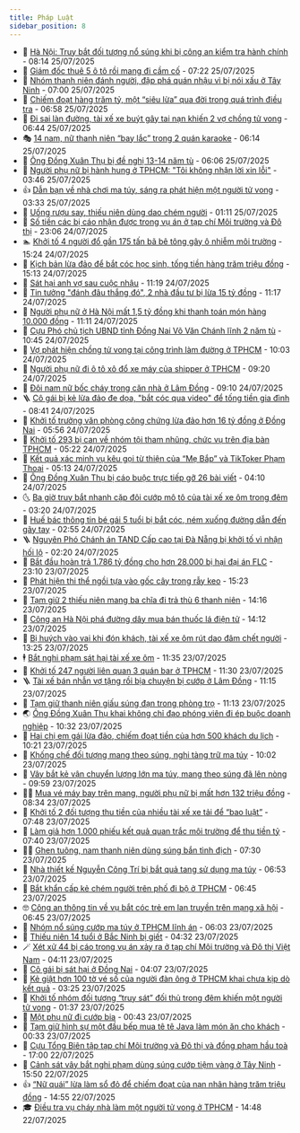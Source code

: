 ```yaml
---
title: Pháp Luật
sidebar_position: 8
---
```


<!-- dantri-phap-luat:START -->
- 🌊 [Hà Nội: Truy bắt đối tượng nổ súng khi bị công an kiểm tra hành chính](https://dantri.com.vn/phap-luat/ha-noi-truy-bat-doi-tuong-no-sung-khi-bi-cong-an-kiem-tra-hanh-chinh-20250725150849411.htm) - 08:14 25/07/2025
- 🐲 [Giám đốc thuê 5 ô tô rồi mang đi cầm cố](https://dantri.com.vn/phap-luat/giam-doc-thue-5-o-to-roi-mang-di-cam-co-20250725135455121.htm) - 07:22 25/07/2025
- 🌁 [Nhóm thanh niên đánh người, đập phá quán nhậu vì bị nói xấu ở Tây Ninh](https://dantri.com.vn/phap-luat/nhom-thanh-nien-danh-nguoi-dap-pha-quan-nhau-vi-bi-noi-xau-o-tay-ninh-20250725134249929.htm) - 07:00 25/07/2025
- 🎃 [Chiếm đoạt hàng trăm tỷ, một “siêu lừa” qua đời trong quá trình điều tra](https://dantri.com.vn/phap-luat/chiem-doat-hang-tram-ty-mot-sieu-lua-qua-doi-trong-qua-trinh-dieu-tra-20250725134023053.htm) - 06:58 25/07/2025
- 🦅 [Đi sai làn đường, tài xế xe buýt gây tai nạn khiến 2 vợ chồng tử vong](https://dantri.com.vn/phap-luat/di-sai-lan-duong-tai-xe-xe-buyt-gay-tai-nan-khien-2-vo-chong-tu-vong-20250725132406046.htm) - 06:44 25/07/2025
- 🎭 [14 nam, nữ thanh niên “bay lắc” trong 2 quán karaoke](https://dantri.com.vn/phap-luat/14-nam-nu-thanh-nien-bay-lac-trong-2-quan-karaoke-20250725120656684.htm) - 06:14 25/07/2025
- 🤗 [Ông Đồng Xuân Thụ bị đề nghị 13-14 năm tù](https://dantri.com.vn/phap-luat/ong-dong-xuan-thu-bi-de-nghi-13-14-nam-tu-20250725123837517.htm) - 06:06 25/07/2025
- 🚀 [Người phụ nữ bị hành hung ở TPHCM: &quot;Tôi không nhận lời xin lỗi&quot;](https://dantri.com.vn/phap-luat/nguoi-phu-nu-bi-hanh-hung-o-tphcm-toi-khong-nhan-loi-xin-loi-20250724084128415.htm) - 03:46 25/07/2025
- 👍 [Dẫn bạn về nhà chơi ma túy, sáng ra phát hiện một người tử vong](https://dantri.com.vn/phap-luat/dan-ban-ve-nha-choi-ma-tuy-sang-ra-phat-hien-mot-nguoi-tu-vong-20250724100435292.htm) - 03:33 25/07/2025
- 🧐 [Uống rượu say, thiếu niên dùng dao chém người](https://dantri.com.vn/phap-luat/uong-ruou-say-thieu-nien-dung-dao-chem-nguoi-20250725080424177.htm) - 01:11 25/07/2025
- 🫶 [Số tiền các bị cáo nhận được trong vụ án ở tạp chí Môi trường và Đô thị](https://dantri.com.vn/phap-luat/so-tien-cac-bi-cao-nhan-duoc-trong-vu-an-o-tap-chi-moi-truong-va-do-thi-20250724225932404.htm) - 23:06 24/07/2025
- 🏊 [Khởi tố 4 người đổ gần 175 tấn bã bê tông gây ô nhiễm môi trường](https://dantri.com.vn/phap-luat/khoi-to-4-nguoi-do-gan-175-tan-ba-be-tong-gay-o-nhiem-moi-truong-20250724212915323.htm) - 15:24 24/07/2025
- 🌋 [Kịch bản lừa đảo để bắt cóc học sinh, tống tiền hàng trăm triệu đồng](https://dantri.com.vn/phap-luat/kich-ban-lua-dao-de-bat-coc-hoc-sinh-tong-tien-hang-tram-trieu-dong-20250724214549692.htm) - 15:13 24/07/2025
- 👹 [Sát hại anh vợ sau cuộc nhậu](https://dantri.com.vn/phap-luat/sat-hai-anh-vo-sau-cuoc-nhau-20250724180254048.htm) - 11:19 24/07/2025
- 🫣 [Tin tưởng &quot;đánh đâu thắng đó&quot;, 2 nhà đầu tư bị lừa 15 tỷ đồng](https://dantri.com.vn/phap-luat/tin-tuong-danh-dau-thang-do-2-nha-dau-tu-bi-lua-15-ty-dong-20250724181420230.htm) - 11:17 24/07/2025
- 🎃 [Người phụ nữ ở Hà Nội mất 1,5 tỷ đồng khi thanh toán món hàng 10.000 đồng](https://dantri.com.vn/phap-luat/nguoi-phu-nu-o-ha-noi-mat-15-ty-dong-khi-thanh-toan-mon-hang-10000-dong-20250724180756501.htm) - 11:11 24/07/2025
- 🌝 [Cựu Phó chủ tịch UBND tỉnh Đồng Nai Võ Văn Chánh lĩnh 2 năm tù](https://dantri.com.vn/phap-luat/cuu-pho-chu-tich-ubnd-tinh-dong-nai-vo-van-chanh-linh-2-nam-tu-20250724171523003.htm) - 10:45 24/07/2025
- 🚀 [Vợ phát hiện chồng tử vong tại công trình làm đường ở TPHCM](https://dantri.com.vn/phap-luat/vo-phat-hien-chong-tu-vong-tai-cong-trinh-lam-duong-o-tphcm-20250724164804678.htm) - 10:03 24/07/2025
- 🥷 [Người phụ nữ đi ô tô xô đổ xe máy của shipper ở TPHCM](https://dantri.com.vn/phap-luat/nguoi-phu-nu-di-o-to-xo-do-xe-may-cua-shipper-o-tphcm-20250724161031338.htm) - 09:20 24/07/2025
- 👺 [Đôi nam nữ bốc cháy trong căn nhà ở Lâm Đồng](https://dantri.com.vn/phap-luat/doi-nam-nu-boc-chay-trong-can-nha-o-lam-dong-20250724154506052.htm) - 09:10 24/07/2025
- 🪜 [Cô gái bị kẻ lừa đảo đe dọa, &quot;bắt cóc qua video&quot; để tống tiền gia đình](https://dantri.com.vn/phap-luat/co-gai-bi-ke-lua-dao-de-doa-bat-coc-qua-video-de-tong-tien-gia-dinh-20250724153555492.htm) - 08:41 24/07/2025
- 🦄 [Khởi tố trưởng văn phòng công chứng lừa đảo hơn 16 tỷ đồng ở Đồng Nai](https://dantri.com.vn/phap-luat/khoi-to-truong-van-phong-cong-chung-lua-dao-hon-16-ty-dong-o-dong-nai-20250724124138420.htm) - 05:56 24/07/2025
- 🦍 [Khởi tố 293 bị can về nhóm tội tham nhũng, chức vụ trên địa bàn TPHCM](https://dantri.com.vn/phap-luat/khoi-to-293-bi-can-ve-nhom-toi-tham-nhung-chuc-vu-tren-dia-ban-tphcm-20250724114513706.htm) - 05:22 24/07/2025
- 🌁 [Kết quả xác minh vụ kêu gọi từ thiện của “Mẹ Bắp” và TikToker Phạm Thoại](https://dantri.com.vn/phap-luat/ket-qua-xac-minh-vu-keu-goi-tu-thien-cua-me-bap-va-tiktoker-pham-thoai-20250724115541069.htm) - 05:13 24/07/2025
- 💯 [Ông Đồng Xuân Thụ bị cáo buộc trực tiếp gỡ 26 bài viết](https://dantri.com.vn/phap-luat/ong-dong-xuan-thu-bi-cao-buoc-truc-tiep-go-26-bai-viet-20250724110059181.htm) - 04:10 24/07/2025
- 🌜 [Ba giờ truy bắt nhanh cặp đôi cướp mô tô của tài xế xe ôm trong đêm](https://dantri.com.vn/phap-luat/ba-gio-truy-bat-nhanh-cap-doi-cuop-mo-to-cua-tai-xe-xe-om-trong-dem-20250724101401422.htm) - 03:20 24/07/2025
- 👹 [Huế bác thông tin bé gái 5 tuổi bị bắt cóc, ném xuống đường dẫn đến gãy tay](https://dantri.com.vn/phap-luat/hue-bac-thong-tin-be-gai-5-tuoi-bi-bat-coc-nem-xuong-duong-dan-den-gay-tay-20250724094733233.htm) - 02:55 24/07/2025
- 🪜 [Nguyên Phó Chánh án TAND Cấp cao tại Đà Nẵng bị khởi tố vì nhận hối lộ](https://dantri.com.vn/phap-luat/nguyen-pho-chanh-an-tand-cap-cao-tai-da-nang-bi-khoi-to-vi-nhan-hoi-lo-20250724091825140.htm) - 02:20 24/07/2025
- 🦩 [Bắt đầu hoàn trả 1.786 tỷ đồng cho hơn 28.000 bị hại đại án FLC](https://dantri.com.vn/phap-luat/bat-dau-hoan-tra-1786-ty-dong-cho-hon-28000-bi-hai-dai-an-flc-20250723211520079.htm) - 23:10 23/07/2025
- 💂 [Phát hiện thi thể ngồi tựa vào gốc cây trong rẫy keo](https://dantri.com.vn/phap-luat/phat-hien-thi-the-ngoi-tua-vao-goc-cay-trong-ray-keo-20250723212153275.htm) - 15:23 23/07/2025
- 💃 [Tạm giữ 2 thiếu niên mang ba chĩa đi trả thù 6 thanh niên](https://dantri.com.vn/phap-luat/tam-giu-2-thieu-nien-mang-ba-chia-di-tra-thu-6-thanh-nien-20250723200827597.htm) - 14:16 23/07/2025
- 🧐 [Công an Hà Nội phá đường dây mua bán thuốc lá điện tử](https://dantri.com.vn/phap-luat/cong-an-ha-noi-pha-duong-day-mua-ban-thuoc-la-dien-tu-20250723210205505.htm) - 14:12 23/07/2025
- 🤗 [Bị huých vào vai khi đón khách, tài xế xe ôm rút dao đâm chết người](https://dantri.com.vn/phap-luat/bi-huych-vao-vai-khi-don-khach-tai-xe-xe-om-rut-dao-dam-chet-nguoi-20250723184752209.htm) - 13:25 23/07/2025
- 🕴 [Bắt nghi phạm sát hại tài xế xe ôm](https://dantri.com.vn/phap-luat/bat-nghi-pham-sat-hai-tai-xe-xe-om-20250723182533349.htm) - 11:35 23/07/2025
- 🐎 [Khởi tố 247 người liên quan 3 quán bar ở TPHCM](https://dantri.com.vn/phap-luat/khoi-to-247-nguoi-lien-quan-3-quan-bar-o-tphcm-20250723165507112.htm) - 11:30 23/07/2025
- 🪜 [Tài xế bán nhẫn vợ tặng rồi bịa chuyện bị cướp ở Lâm Đồng](https://dantri.com.vn/phap-luat/tai-xe-ban-nhan-vo-tang-roi-bia-chuyen-bi-cuop-o-lam-dong-20250723155710164.htm) - 11:15 23/07/2025
- 🤭 [Tạm giữ thanh niên giấu súng đạn trong phòng trọ](https://dantri.com.vn/phap-luat/tam-giu-thanh-nien-giau-sung-dan-trong-phong-tro-20250723180027186.htm) - 11:13 23/07/2025
- 🌏 [Ông Đồng Xuân Thụ khai không chỉ đạo phóng viên đi ép buộc doanh nghiệp](https://dantri.com.vn/phap-luat/ong-dong-xuan-thu-khai-khong-chi-dao-phong-vien-di-ep-buoc-doanh-nghiep-20250723171340357.htm) - 10:32 23/07/2025
- 🎃 [Hai chị em gái lừa đảo, chiếm đoạt tiền của hơn 500 khách du lịch](https://dantri.com.vn/phap-luat/hai-chi-em-gai-lua-dao-chiem-doat-tien-cua-hon-500-khach-du-lich-20250723160008393.htm) - 10:21 23/07/2025
- 🗽 [Khống chế đối tượng mang theo súng, nghi tàng trữ ma túy](https://dantri.com.vn/phap-luat/khong-che-doi-tuong-mang-theo-sung-nghi-tang-tru-ma-tuy-20250723142542464.htm) - 10:02 23/07/2025
- 🌁 [Vây bắt kẻ vận chuyển lượng lớn ma túy, mang theo súng đã lên nòng](https://dantri.com.vn/phap-luat/vay-bat-ke-van-chuyen-luong-lon-ma-tuy-mang-theo-sung-da-len-nong-20250723154136819.htm) - 09:59 23/07/2025
- 🧑‍💻 [Mua vé máy bay trên mạng, người phụ nữ bị mất hơn 132 triệu đồng](https://dantri.com.vn/phap-luat/mua-ve-may-bay-tren-mang-nguoi-phu-nu-bi-mat-hon-132-trieu-dong-20250723150259494.htm) - 08:34 23/07/2025
- 🌮 [Khởi tố 2 đối tượng thu tiền của nhiều tài xế xe tải để “bao luật”](https://dantri.com.vn/phap-luat/khoi-to-2-doi-tuong-thu-tien-cua-nhieu-tai-xe-xe-tai-de-bao-luat-20250723144431034.htm) - 07:48 23/07/2025
- 🤗 [Làm giả hơn 1.000 phiếu kết quả quan trắc môi trường để thu tiền tỷ](https://dantri.com.vn/phap-luat/lam-gia-hon-1000-phieu-ket-qua-quan-trac-moi-truong-de-thu-tien-ty-20250723095104691.htm) - 07:40 23/07/2025
- 👨‍🏫 [Ghen tuông, nam thanh niên dùng súng bắn tình địch](https://dantri.com.vn/phap-luat/ghen-tuong-nam-thanh-nien-dung-sung-ban-tinh-dich-20250723134242149.htm) - 07:30 23/07/2025
- 🎉 [Nhà thiết kế Nguyễn Công Trí bị bắt quả tang sử dụng ma túy](https://dantri.com.vn/phap-luat/nha-thiet-ke-nguyen-cong-tri-bi-bat-qua-tang-su-dung-ma-tuy-20250723135104321.htm) - 06:53 23/07/2025
- 🤗 [Bắt khẩn cấp kẻ chém người trên phố đi bộ ở TPHCM](https://dantri.com.vn/phap-luat/bat-khan-cap-ke-chem-nguoi-tren-pho-di-bo-o-tphcm-20250723131934848.htm) - 06:45 23/07/2025
- 🤓 [Công an thông tin về vụ bắt cóc trẻ em lan truyền trên mạng xã hội](https://dantri.com.vn/phap-luat/cong-an-thong-tin-ve-vu-bat-coc-tre-em-lan-truyen-tren-mang-xa-hoi-20250723121209478.htm) - 06:45 23/07/2025
- 👹 [Nhóm nổ súng cướp ma túy ở TPHCM lĩnh án](https://dantri.com.vn/phap-luat/nhom-no-sung-cuop-ma-tuy-o-tphcm-linh-an-20250723121132914.htm) - 06:03 23/07/2025
- 🐘 [Thiếu niên 14 tuổi ở Bắc Ninh bị giết](https://dantri.com.vn/phap-luat/thieu-nien-14-tuoi-o-bac-ninh-bi-giet-20250723112112593.htm) - 04:32 23/07/2025
- 🪄 [Xét xử 44 bị cáo trong vụ án xảy ra ở tạp chí Môi trường và Đô thị Việt Nam](https://dantri.com.vn/phap-luat/xet-xu-44-bi-cao-trong-vu-an-xay-ra-o-tap-chi-moi-truong-va-do-thi-viet-nam-20250723105515407.htm) - 04:11 23/07/2025
- 💄 [Cô gái bị sát hại ở Đồng Nai](https://dantri.com.vn/phap-luat/co-gai-bi-sat-hai-o-dong-nai-20250723101320264.htm) - 04:07 23/07/2025
- 🐎 [Kẻ giật hơn 100 tờ vé số của người đàn ông ở TPHCM khai chưa kịp dò kết quả](https://dantri.com.vn/phap-luat/ke-giat-hon-100-to-ve-so-cua-nguoi-dan-ong-o-tphcm-khai-chua-kip-do-ket-qua-20250723095733598.htm) - 03:25 23/07/2025
- 💯 [Khởi tố nhóm đối tượng “truy sát” đối thủ trong đêm khiến một người tử vong](https://dantri.com.vn/phap-luat/khoi-to-nhom-doi-tuong-truy-sat-doi-thu-trong-dem-khien-mot-nguoi-tu-vong-20250723080415969.htm) - 01:37 23/07/2025
- 💯 [Một phụ nữ đi cướp bia](https://dantri.com.vn/phap-luat/mot-phu-nu-di-cuop-bia-20250722220545967.htm) - 00:43 23/07/2025
- 🌈 [Tạm giữ hình sự một đầu bếp mua tê tê Java làm món ăn cho khách](https://dantri.com.vn/phap-luat/tam-giu-hinh-su-mot-dau-bep-mua-te-te-java-lam-mon-an-cho-khach-20250723071647630.htm) - 00:33 23/07/2025
- 🧠 [Cựu Tổng Biên tập tạp chí Môi trường và Đô thị và đồng phạm hầu toà](https://dantri.com.vn/phap-luat/cuu-tong-bien-tap-tap-chi-moi-truong-va-do-thi-va-dong-pham-hau-toa-20250722213905154.htm) - 17:00 22/07/2025
- 🌈 [Cảnh sát vây bắt nghi phạm dùng súng cướp tiệm vàng ở Tây Ninh](https://dantri.com.vn/phap-luat/canh-sat-vay-bat-nghi-pham-dung-sung-cuop-tiem-vang-o-tay-ninh-20250722224118140.htm) - 15:50 22/07/2025
- 👍 [“Nữ quái” lừa làm sổ đỏ để chiếm đoạt của nạn nhân hàng trăm triệu đồng](https://dantri.com.vn/phap-luat/nu-quai-lua-lam-so-do-de-chiem-doat-cua-nan-nhan-hang-tram-trieu-dong-20250722214050911.htm) - 14:55 22/07/2025
- 🎓 [Điều tra vụ cháy nhà làm một người tử vong ở TPHCM](https://dantri.com.vn/phap-luat/dieu-tra-vu-chay-nha-lam-mot-nguoi-tu-vong-o-tphcm-20250722213137170.htm) - 14:48 22/07/2025<!-- dantri-phap-luat:END -->

